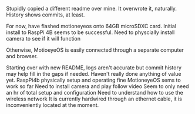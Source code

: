 Stupidly copied a different readme over mine.  It overwrote it, naturally.  History shows commits, at least.

For now, have flashed motioneyeos onto 64GB microSDXC card.  Initial install to RaspPi 4B seems to be successful. Need to physcially install camera to see if it will function

Otherwise, MotioeyeOS is easily connected through a separate computer and browser.  

Starting over with new README, logs aren't accurate but commit history may help fill in the gaps if needed.
Haven't really done anything of value yet.
RaspPi4b physically setup and operating fine
MotioneyeOS sems to work so far
Need to install camera and play follow video
Seem to only need an hr of total setup and configuration
Need to understand how to use the wireless network
It is currently hardwired through an ethernet cable, it is inconveniently located at the moment.
